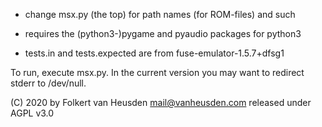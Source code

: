 * change msx.py (the top) for path names (for ROM-files) and such

* requires the (python3-)pygame and pyaudio packages for python3

* tests.in and tests.expected are from fuse-emulator-1.5.7+dfsg1

To run, execute msx.py. In the current version you may want to redirect stderr to /dev/null.


(C) 2020 by Folkert van Heusden <mail@vanheusden.com>
released under AGPL v3.0
